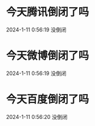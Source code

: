 # 今天腾讯倒闭了吗

2024-1-11 0:56:19 没倒闭

# 今天微博倒闭了吗

2024-1-11 0:56:19 没倒闭

# 今天百度倒闭了吗

2024-1-11 0:56:20 没倒闭


